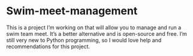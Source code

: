 # Swim-meet-management
This is a project I’m working on that will allow you to manage and run a swim team meet. It’s a better alternative and is open-source and free. I’m still very new to Python programming, so I would love help and recommendations for this project.